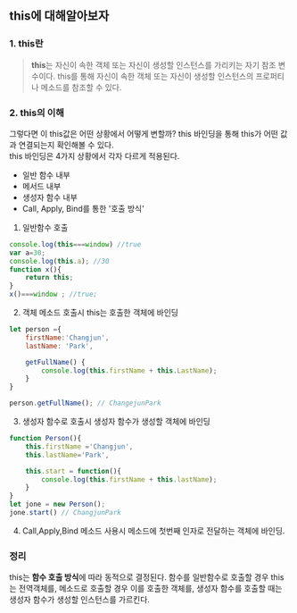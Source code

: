 ## this에 대해알아보자

### 1. this란
> **this**는 자신이 속한 객체 또는 자신이 생성할 인스턴스를 가리키는 자기 참조 변수이다. this를 통해 자신이 속한 객체 또는 자신이 생성할 인스턴스의 프로퍼티나 메소드를 참조할 수 있다.

### 2. this의 이해
그렇다면 이 this값은 어떤 상황에서 어떻게 변할까? this 바인딩을 통해 this가 어떤 값과 연결되는지 확인해볼 수 있다.   
this 바인딩은 4가지 상황에서 각자 다르게 적용된다.
- 일반 함수 내부
- 메서드 내부
- 생성자 함수 내부
- Call, Apply, Bind를 통한 '호출 방식'

1. 일반함수 호출
```js
console.log(this===window) //true
var a=30;
console.log(this.a); //30
function x(){
    return this;
}
x()===window ; //true;
```

2. 객체 메소드 호출시 this는 호출한 객체에 바인딩
```js
let person ={
    firstName:'Changjun',
    lastName: 'Park',

    getFullName() {
        console.log(this.firstName + this.LastName);
    }
}

person.getFullName(); // ChangejunPark
```

3. 생성자 함수로 호출시 생성자 함수가 생성할 객체에 바인딩
```js
function Person(){
    this.firstName ='Changjun',
    this.lastName='Park',

    this.start = function(){
        console.log(this.firstName + this.lastName); 
    }
}
let jone = new Person();
jone.start() // ChangjunPark
```

4. Call,Apply,Bind 메소드 사용시 메소드에 첫번째 인자로 전달하는 객체에 바인딩.


### 정리
this는 **함수 호출 방식**에 따라 동적으로 결정된다. 함수를 일반함수로 호출할 경우 this는 전역객체를, 메소드로 호출할 경우 이를 호출한 객체를, 생성자 함수를 호출할 때는 생성자 함수가 생성할 인스턴스를 가르킨다.